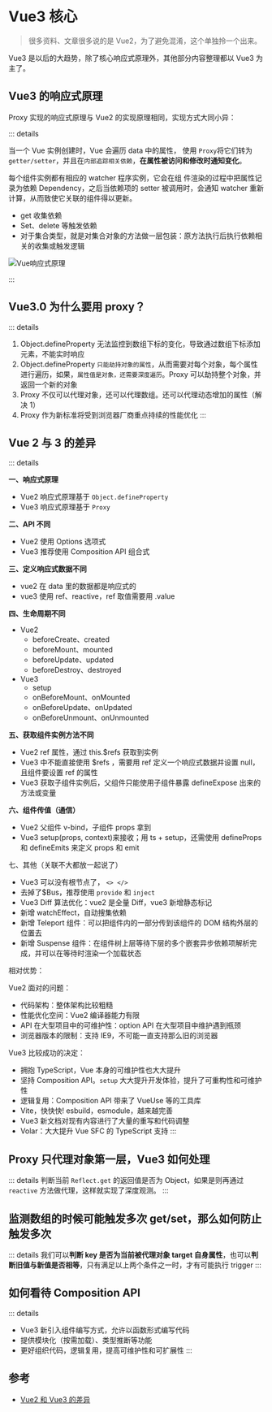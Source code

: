 # Vue3 核心

> 很多资料、文章很多说的是 Vue2，为了避免混淆，这个单独拎一个出来。

Vue3 是以后的大趋势，除了核心响应式原理外，其他部分内容整理都以 Vue3 为主了。

## Vue3 的响应式原理

Proxy 实现的响应式原理与 Vue2 的实现原理相同，实现方式大同小异：

::: details

当一个 Vue 实例创建时，Vue 会遍历 data 中的属性，
使用 `Proxy`将它们转为 `getter/setter`，并且在`内部追踪相关依赖`，**在属性被访问和修改时通知变化**。

每个组件实例都有相应的 watcher 程序实例，它会在组
件渲染的过程中把属性记录为依赖 Dependency，之后当依赖项的 setter 被调用时，会通知 watcher 重新计算，从而致使它关联的组件得以更新。

- get 收集依赖
- Set、delete 等触发依赖
- 对于集合类型，就是对集合对象的方法做一层包装：原方法执行后执行依赖相关的收集或触发逻辑

<Image src="/07vue/reactive.jpg" alt="Vue响应式原理"/>

:::

## Vue3.0 为什么要用 proxy？

::: details

1. Object.defineProperty 无法监控到数组下标的变化，导致通过数组下标添加元素，不能实时响应
2. Object.defineProperty `只能劫持对象的属性`，从而需要对每个对象，每个属性进行遍历，如果，`属性值是对象，还需要深度遍历`。Proxy 可以劫持整个对象，并返回一个新的对象
3. Proxy 不仅可以代理对象，还可以代理数组。还可以代理动态增加的属性（解决 1）
4. Proxy 作为新标准将受到浏览器厂商重点持续的性能优化
   :::

## Vue 2 与 3 的差异

::: details

**一、响应式原理**

- Vue2 响应式原理基于 `Object.defineProperty`
- Vue3 响应式原理基于 `Proxy`

**二、API 不同**

- Vue2 使用 Options 选项式
- Vue3 推荐使用 Composition API 组合式

**三、定义响应式数据不同**

- vue2 在 data 里的数据都是响应式的
- vue3 使用 ref、reactive，ref 取值需要用 .value

**四、生命周期不同**

- Vue2
  - beforeCreate、created
  - beforeMount、mounted
  - beforeUpdate、updated
  - beforeDestroy、destroyed
- Vue3
  - setup
  - onBeforeMount、onMounted
  - onBeforeUpdate、onUpdated
  - onBeforeUnmount、onUnmounted

**五、获取组件实例方法不同**

- Vue2 ref 属性，通过 this.$refs 获取到实例
- Vue3 中不能直接使用 $refs ，需要用 ref 定义一个响应式数据并设置 null，且组件要设置 ref 的属性
- Vue3 获取子组件实例后，父组件只能使用子组件暴露 defineExpose 出来的方法或变量

**六、组件传值（通信）**

- Vue2 父组件 v-bind，子组件 props 拿到
- Vue3 setup(props, context)来接收；用 ts + setup，还需使用 defineProps 和 defineEmits 来定义 props 和 emit

七、其他（关联不大都放一起说了）

- Vue3 可以没有根节点了， `<> </>`
- 去掉了$Bus，推荐使用 `provide` 和 `inject`
- Vue3 Diff 算法优化：vue2 是全量 Diff，vue3 新增静态标记
- 新增 watchEffect，自动搜集依赖
- 新增 Teleport 组件：可以把组件内的一部分传到该组件的 DOM 结构外层的位置去
- 新增 Suspense 组件：在组件树上层等待下层的多个嵌套异步依赖项解析完成，并可以在等待时渲染一个加载状态

相对优势：

Vue2 面对的问题：

- 代码架构：整体架构比较粗糙
- 性能优化空间：Vue2 编译器能力有限
- API 在大型项目中的可维护性：option API 在大型项目中维护遇到瓶颈
- 浏览器版本的限制：支持 IE9，不可能一直支持那么旧的浏览器

Vue3 比较成功的决定：

- 拥抱 TypeScript，Vue 本身的可维护性也大大提升
- 坚持 Composition API。`setup` 大大提升开发体验，提升了可重构性和可维护性
- 逻辑复用：Composition API 带来了 VueUse 等的工具库
- Vite，快快快! esbuild，esmodule，越来越完善
- Vue3 新文档对现有内容进行了大量的重写和代码调整
- Volar：大大提升 Vue SFC 的 TypeScript 支持
:::

## Proxy 只代理对象第一层，Vue3 如何处理

::: details
判断当前 `Reflect.get` 的返回值是否为 Object，如果是则再通过 `reactive` 方法做代理，这样就实现了深度观测。
:::

## 监测数组的时候可能触发多次 get/set，那么如何防止触发多次

::: details
我们可以**判断 key 是否为当前被代理对象 target 自身属性**，也可以**判断旧值与新值是否相等**，只有满足以上两个条件之一时，才有可能执行 trigger
:::

## 如何看待 Composition API

::: details

- Vue3 新引入组件编写方式，允许以函数形式编写代码
- 提供模块化（按需加载）、类型推断等功能
- 更好组织代码，逻辑复用，提高可维护性和可扩展性
  :::


## 参考

- [Vue2 和 Vue3 的差异](https://mp.weixin.qq.com/s/21mt8zBjOqdhKfRO8SPLHg)

